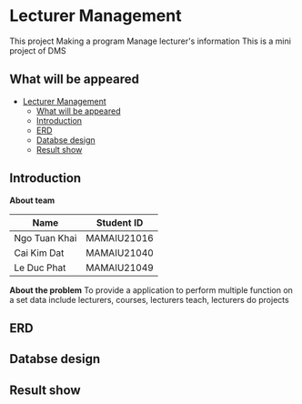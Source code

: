 # Lecturer Management

<!-- Preface -->
This project Making a program Manage lecturer's information
</sub> This is a mini project of DMS </sub>

<!-- Map of content -->
## What will be appeared
- [Lecturer Management](#lecturer-management)
  - [What will be appeared](#what-will-be-appeared)
  - [Introduction](#introduction)
  - [ERD](#erd)
  - [Databse design](#databse-design)
  - [Result show](#result-show)

## Introduction

**About team**

|Name|Student ID|
|-|-|
|Ngo Tuan Khai|MAMAIU21016|
|Cai Kim Dat|MAMAIU21040|
|Le Duc Phat|MAMAIU21049|

**About the problem**
To provide a application to perform multiple function on a set data include lecturers, courses, lecturers teach, lecturers do projects

## ERD

## Databse design

## Result show